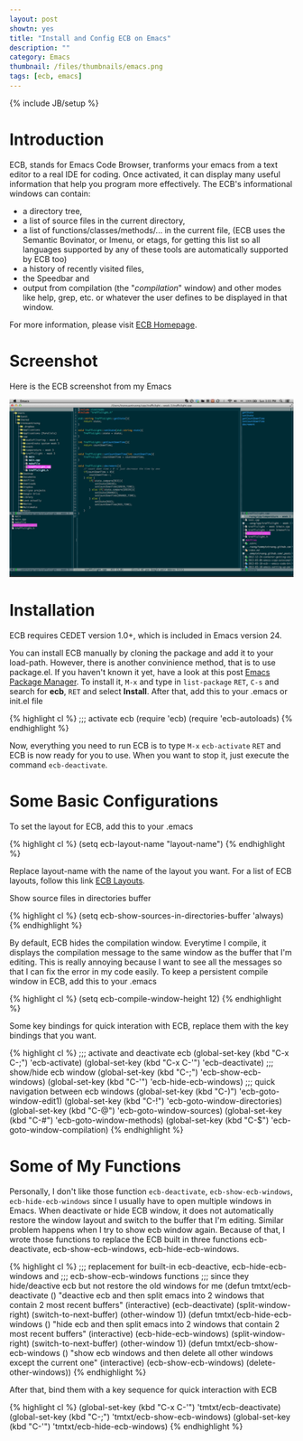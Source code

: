 ```yaml
---
layout: post
showtn: yes
title: "Install and Config ECB on Emacs"
description: ""
category: Emacs
thumbnail: /files/thumbnails/emacs.png
tags: [ecb, emacs]
---
```

{% include JB/setup %}

# Introduction

ECB, stands for Emacs Code Browser, tranforms your emacs from a text editor to a
real IDE for coding. Once activated, it can display many useful information that
help you program more effectively. The ECB's informational windows can contain:

* a directory tree,
* a list of source files in the current directory,
* a list of functions/classes/methods/... in the current file, (ECB uses
  the Semantic Bovinator, or Imenu, or etags, for getting this list so all
  languages supported by any of these tools are automatically supported by
  ECB too)
* a history of recently visited files,
* the Speedbar and
* output from compilation (the "*compilation*" window) and other modes like
  help, grep, etc. or whatever the user defines to be displayed in that
  window.

For more information, please visit [ECB Homepage](http://ecb.sourceforge.net/).

<!-- more -->

# Screenshot

Here is the ECB screenshot from my Emacs

![ECB Screenshot](/files/2013-03-10-ecb---emacs-code-browser/ecb.png )

# Installation

ECB requires CEDET version 1.0+, which is included in Emacs version 24.

You can install ECB manually by cloning the package and add it to your
load-path. However, there is another convinience method, that is to use
package.el. If you haven't known it yet, have a look at this post
[Emacs Package Manager](/2013/01/07/emacs-package-manager/ ). To install it, `M-x`
and type in `list-package` `RET`, `C-s` and search for **ecb**, `RET` and select **Install**.
After that, add this to your .emacs or init.el file

{% highlight cl %}
;;; activate ecb
(require 'ecb)
(require 'ecb-autoloads)
{% endhighlight %}

Now, everything you need to run ECB is to type `M-x` `ecb-activate` `RET` and ECB is now
ready for you to use. When you want to stop it, just execute the command
`ecb-deactivate`.

# Some Basic Configurations

To set the layout for ECB, add this to your .emacs

{% highlight cl %}
(setq ecb-layout-name "layout-name")
{% endhighlight %}

Replace layout-name with the name of the layout you want. For a list of ECB
layouts, follow this link
[ECB Layouts](http://ecb.sourceforge.net/docs/Changing-the-ECB-layout.html ).

Show source files in directories buffer

{% highlight cl %}
(setq ecb-show-sources-in-directories-buffer 'always)
{% endhighlight %}

By default, ECB hides the compilation window. Everytime I compile, it displays
the compilation message to the same window as the buffer that I'm editing.
This is really annoying because I want to see all the messages so that I can fix
the error in my code easily. To keep a persistent compile window in ECB, add
this to your .emacs

{% highlight cl %}
(setq ecb-compile-window-height 12)
{% endhighlight %}

Some key bindings for quick interation with ECB, replace them with the key
bindings that you want.

{% highlight cl %}
;;; activate and deactivate ecb
(global-set-key (kbd "C-x C-;") 'ecb-activate)
(global-set-key (kbd "C-x C-'") 'ecb-deactivate)
;;; show/hide ecb window
(global-set-key (kbd "C-;") 'ecb-show-ecb-windows)
(global-set-key (kbd "C-'") 'ecb-hide-ecb-windows)
;;; quick navigation between ecb windows
(global-set-key (kbd "C-)") 'ecb-goto-window-edit1)
(global-set-key (kbd "C-!") 'ecb-goto-window-directories)
(global-set-key (kbd "C-@") 'ecb-goto-window-sources)
(global-set-key (kbd "C-#") 'ecb-goto-window-methods)
(global-set-key (kbd "C-$") 'ecb-goto-window-compilation)
{% endhighlight %}

# Some of My Functions

Personally, I don't like those function `ecb-deactivate`, `ecb-show-ecb-windows`,
`ecb-hide-ecb-windows` since I usually have to open multiple windows in Emacs. When
deactivate or hide ECB window, it does not automatically restore the window
layout and switch to the buffer that I'm editing. Similar problem happens when I
try to show ecb window again. Because of that, I wrote those functions to
replace the ECB built in three functions ecb-deactivate, ecb-show-ecb-windows,
ecb-hide-ecb-windows.

{% highlight cl %}
;;; replacement for built-in ecb-deactive, ecb-hide-ecb-windows and
;;; ecb-show-ecb-windows functions
;;; since they hide/deactive ecb but not restore the old windows for me
(defun tmtxt/ecb-deactivate ()
  "deactive ecb and then split emacs into 2 windows that contain 2 most recent buffers"
  (interactive)
  (ecb-deactivate)
  (split-window-right)
  (switch-to-next-buffer)
  (other-window 1))
(defun tmtxt/ecb-hide-ecb-windows ()
  "hide ecb and then split emacs into 2 windows that contain 2 most recent buffers"
  (interactive)
  (ecb-hide-ecb-windows)
  (split-window-right)
  (switch-to-next-buffer)
  (other-window 1))
(defun tmtxt/ecb-show-ecb-windows ()
  "show ecb windows and then delete all other windows except the current one"
  (interactive)
  (ecb-show-ecb-windows)
  (delete-other-windows))
{% endhighlight %}

After that, bind them with a key sequence for quick interaction with ECB

{% highlight cl %}
(global-set-key (kbd "C-x C-'") 'tmtxt/ecb-deactivate)
(global-set-key (kbd "C-;") 'tmtxt/ecb-show-ecb-windows)
(global-set-key (kbd "C-'") 'tmtxt/ecb-hide-ecb-windows)
{% endhighlight %}
